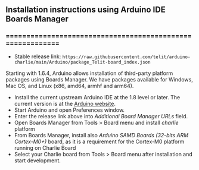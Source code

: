 ## Installation instructions using Arduino IDE Boards Manager
### ==========================================================

- Stable release link: `https://raw.githubusercontent.com/telit/arduino-charlie/main/Arduino/package_Telit-board_index.json`

Starting with 1.6.4, Arduino allows installation of third-party platform packages using Boards Manager. We have packages available for Windows, Mac OS, and Linux (x86, amd64, armhf and arm64).

- Install the current upstream Arduino IDE at the 1.8 level or later. The current version is at the [Arduino website](http://www.arduino.cc/en/main/software).
- Start Arduino and open Preferences window.
- Enter the release link above into *Additional Board Manager URLs* field. 
- Open Boards Manager from Tools > Board menu and install *charlie* platform
- From Boards Manager, install also *Arduino SAMD Boards (32-bits ARM Cortex-M0+)* board, as it is a requirement for the Cortex-M0 platform running on Charlie Board
- Select your Charlie board from Tools > Board menu after installation and start development.
